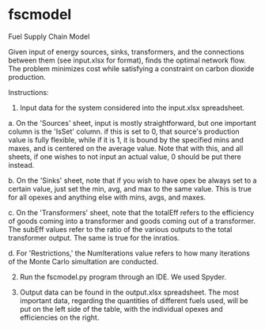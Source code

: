 # fscmodel

Fuel Supply Chain Model

Given input of energy sources, sinks, transformers, and the connections between them (see input.xlsx for format), finds the optimal network flow. The problem minimizes cost while satisfying a constraint on carbon dioxide production.

Instructions:

1. Input data for the system considered into the input.xlsx spreadsheet.

  a. On the 'Sources' sheet, input is mostly straightforward, but one important column is the 'IsSet' column. if this is set to 0, that source's production value is fully flexible, while if it is 1, it is bound by the specified mins and maxes, and is centered on the average value. Note that with this, and all sheets, if one wishes to not input an actual value, 0 should be put there instead.
  
  b. On the 'Sinks' sheet, note that if you wish to have opex be always set to a certain value, just set the min, avg, and max to the same value. This is true for all opexes and anything else with mins, avgs, and maxes.
  
  c. On the 'Transformers' sheet, note that the totalEff refers to the efficiency of goods coming into a transformer and goods coming out of a transformer. The subEff values refer to the ratio of the various outputs to the total transformer output. The same is true for the inratios.
  
  d. For 'Restrictions,' the NumIterations value refers to how many iterations of the Monte Carlo simultation are conducted.

2. Run the fscmodel.py program through an IDE. We used Spyder.

3. Output data can be found in the output.xlsx spreadsheet. The most important data, regarding the quantities of different fuels used, will be put on the left side of the table, with the individual opexes and efficiencies on the right.

